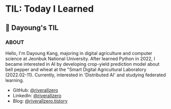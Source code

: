 # TIL: Today I Learned

## 📖 Dayoung's TIL

### ABOUT
Hello, I'm Dayoung Kang, majoring in digital agriculture and computer science at Jeonbuk National University. After learned Python in 2022, I became interested in AI by developing crop-yield prediction model about bell pepper and wheat at the "Smart Digital Agricultural Laboratory (2022.02-11). Currently, interested in 'Distributed AI' and studying federated learning.

- GitHub: [@riverallzero](https://github.com/riverallzero)
- LinkedIn: [@riverallzero](https://www.linkedin.com/in/riverallzero/)
- Blog: [@riverallzero.tistory](https://riverallzero.tistory.com/)
